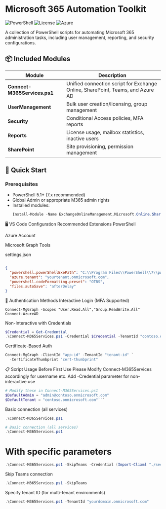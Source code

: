 # Microsoft 365 Automation Toolkit

![PowerShell](https://img.shields.io/badge/PowerShell-5.1+-blue.svg)
![License](https://img.shields.io/badge/License-MIT-green.svg)
![Azure](https://img.shields.io/badge/Microsoft-365-0078D4.svg)

A collection of PowerShell scripts for automating Microsoft 365 administration tasks, including user management, reporting, and security configurations.

## 📦 Included Modules

| Module | Description |
|--------|-------------|
| **Connect-M365Services.ps1** | Unified connection script for Exchange Online, SharePoint, Teams, and Azure AD |
| **UserManagement** | Bulk user creation/licensing, group management |
| **Security** | Conditional Access policies, MFA reports |
| **Reports** | License usage, mailbox statistics, inactive users |
| **SharePoint** | Site provisioning, permission management |

## 🚀 Quick Start

### Prerequisites
- PowerShell 5.1+ (7.x recommended)
- Global Admin or appropriate M365 admin rights
- Installed modules:
  ```powershell
  Install-Module -Name ExchangeOnlineManagement,Microsoft.Online.SharePoint.PowerShell,MicrosoftTeams,AzureAD -Force -AllowClobber

🖥️ VS Code Configuration
Recommended Extensions
PowerShell

Azure Account

Microsoft Graph Tools

settings.json

```json

{
  "powershell.powerShellExePath": "C:\\Program Files\\PowerShell\\7\\pwsh.exe",
  "azure.tenant": "yourtenant.onmicrosoft.com",
  "powershell.codeFormatting.preset": "OTBS",
  "files.autoSave": "afterDelay"
}
```
🔐 Authentication Methods
Interactive Login (MFA Supported)
```powershel
Connect-MgGraph -Scopes "User.Read.All","Group.ReadWrite.All"
Connect-AzureAD
```
Non-Interactive with Credentials
```powershell
$Credential = Get-Credential
.\Connect-M365Services.ps1 -Credential $Credential -TenantId "contoso.onmicrosoft.com"
```
Certificate-Based Auth
```powershell
Connect-MgGraph -ClientId "app-id" -TenantId "tenant-id" `
  -CertificateThumbprint "cert-thumbprint"
```
📋 Script Usage
Before First Use Please Modify Connect-M365Services accordingly for username etc.
Add -Credential parameter for non-interactive use
```powershell
# Modify these in Connect-M365Services.ps1
$DefaultAdmin = "admin@contoso.onmicrosoft.com"
$DefaultTenant = "contoso.onmicrosoft.com"```
```

Basic connection (all services)
 
```powershell
.\Connect-M365Services.ps1
```
```powershell
# Basic connection (all services)
.\Connect-M365Services.ps1
```

# With specific parameters
```powershell
.\Connect-M365Services.ps1 -SkipTeams -Credential (Import-Clixml "./secure/cred.xml")
```
Skip Teams connection
```powershell
.\Connect-M365Services.ps1 -SkipTeams
```
Specify tenant ID (for multi-tenant environments)
```powershell
.\Connect-M365Services.ps1 -TenantId "yourdomain.onmicrosoft.com"
```
